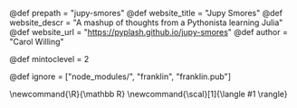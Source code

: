 <!--
Add here global page variables to use throughout your
website.
The website_* must be defined for the RSS to work
-->
@def prepath = "jupy-smores"
@def website_title = "Jupy Smores"
@def website_descr = "A mashup of thoughts from a Pythonista learning Julia"
@def website_url = "https://pyplash.github.io/jupy-smores"
@def author = "Carol Willing"

@def mintoclevel = 2

<!--
Add here files or directories that should be ignored by Franklin, otherwise
these files might be copied and, if markdown, processed by Franklin which
you might not want. Indicate directories by ending the name with a `/`.
-->
@def ignore = ["node_modules/", "franklin", "franklin.pub"]

<!--
Add here global latex commands to use throughout your
pages. It can be math commands but does not need to be.
For instance:
* \newcommand{\phrase}{This is a long phrase to copy.}
-->
\newcommand{\R}{\mathbb R}
\newcommand{\scal}[1]{\langle #1 \rangle}

